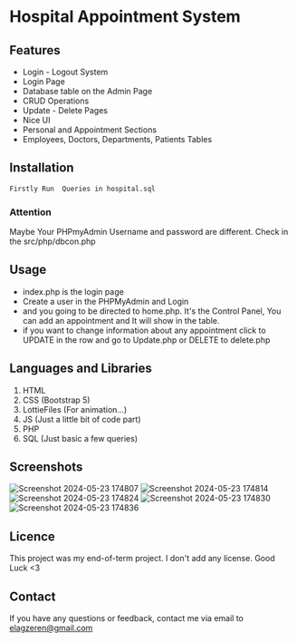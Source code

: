 # Hospital Appointment System 
## Features
- Login - Logout System
- Login Page
- Database table on the Admin Page
- CRUD Operations
- Update - Delete Pages
- Nice UI
- Personal and Appointment Sections
- Employees, Doctors, Departments, Patients Tables

## Installation
```bash
Firstly Run  Queries in hospital.sql

```
### Attention 
Maybe Your PHPmyAdmin Username and password are different. Check in the src/php/dbcon.php

## Usage
- index.php is the login page
- Create a user in the PHPMyAdmin and Login
- and you going to be directed to home.php. It's the Control Panel, You can add an appointment and It will show in the table.
- if you want to change information about any appointment click to UPDATE in the row and go to Update.php or DELETE to delete.php

## Languages and Libraries
 1. HTML
 2. CSS (Bootstrap 5)
 3. LottieFiles (For animation...)
 4. JS (Just a little bit of code part)
 5. PHP
 6. SQL (Just basic a few queries)

## Screenshots
![Screenshot 2024-05-23 174807](https://github.com/ErenElagz/Hospital-PHP/assets/125195062/e93ea7ff-4db9-46f8-bf0a-5713fb75f6ef)
![Screenshot 2024-05-23 174814](https://github.com/ErenElagz/Hospital-PHP/assets/125195062/c76aa535-13d7-48c4-a72f-111e203280a4)
![Screenshot 2024-05-23 174824](https://github.com/ErenElagz/Hospital-PHP/assets/125195062/d36807c0-80c4-4ade-bdad-ea87d56be33e)
![Screenshot 2024-05-23 174830](https://github.com/ErenElagz/Hospital-PHP/assets/125195062/3d493077-6327-4efc-925b-f8fa7bb11fd1)
![Screenshot 2024-05-23 174836](https://github.com/ErenElagz/Hospital-PHP/assets/125195062/dfacb188-486c-4403-af4d-72f0030e9ca7)

## Licence
This project was my end-of-term project. I don't add any license. Good Luck <3
  
## Contact
If you have any questions or feedback, contact me via email to elagzeren@gmail.com
